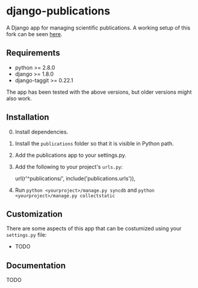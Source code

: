 django-publications
===================

A Django app for managing scientific publications. A working setup of this fork can be seen [here](http://prints.vicos.si/).

Requirements
------------

* python >= 2.8.0
* django >= 1.8.0
* django-taggit >= 0.22.1

The app has been tested with the above versions, but older versions might also work.

Installation
------------

0) Install dependencies.

1) Install the `publications` folder so that it is visible in Python path.

2) Add the publications app to your settings.py.

3) Add the following to your project's `urls.py`:

	url(r'^publications/', include('publications.urls')),

4) Run `python <yourproject>/manage.py syncdb` and `python <yourproject>/manage.py collectstatic`

Customization
-------------

There are some aspects of this app that can be costumized using your `settings.py` file:

* TODO

Documentation
-------------

TODO
